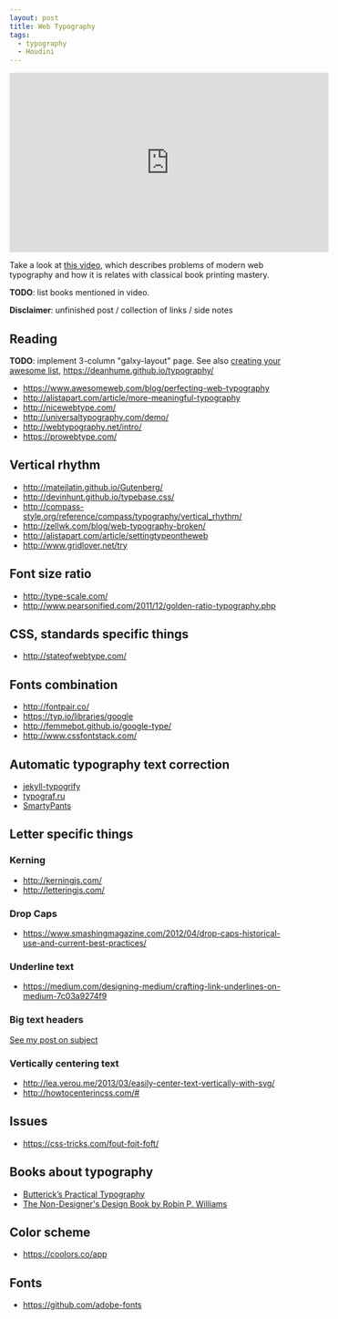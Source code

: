 ```yaml
---
layout: post
title: Web Typography
tags:
  - typography
  - Houdini
---
```


<div class=flex-video>
  <iframe width=560 height=315 src=https://www.youtube.com/embed/MI7Xz-_ddu4 frameborder=0 allowfullscreen></iframe>
</div>

Take a look at [this video](https://www.youtube.com/watch?v=MI7Xz-_ddu4), which describes problems of modern web typography and how it is relates with classical book printing mastery.

**TODO**: list books mentioned in video.

**Disclaimer**: unfinished post / collection of links / side notes


## Reading
**TODO**: implement 3-column "galxy-layout" page. See also [creating your awesome list](https://github.com/sindresorhus/awesome/blob/master/create-list.md), https://deanhume.github.io/typography/

- https://www.awesomeweb.com/blog/perfecting-web-typography
- http://alistapart.com/article/more-meaningful-typography
- http://nicewebtype.com/
- http://universaltypography.com/demo/
- http://webtypography.net/intro/
- https://prowebtype.com/

## Vertical rhythm

 - http://matejlatin.github.io/Gutenberg/
 - http://devinhunt.github.io/typebase.css/
 - http://compass-style.org/reference/compass/typography/vertical_rhythm/
 - http://zellwk.com/blog/web-typography-broken/
 - http://alistapart.com/article/settingtypeontheweb
 - http://www.gridlover.net/try


## Font size ratio

 - http://type-scale.com/
 - http://www.pearsonified.com/2011/12/golden-ratio-typography.php

## CSS, standards specific things

 - http://stateofwebtype.com/


## Fonts combination

 - http://fontpair.co/
 - https://typ.io/libraries/google
 - http://femmebot.github.io/google-type/
 - http://www.cssfontstack.com/


## Automatic typography text correction

 - [jekyll-typogrify](https://github.com/myles/jekyll-typogrify)
 - [typograf.ru](http://typograf.ru/)
 - [SmartyPants](https://daringfireball.net/projects/smartypants/)


## Letter specific things

### Kerning

- http://kerningjs.com/
- http://letteringjs.com/

### Drop Caps

- https://www.smashingmagazine.com/2012/04/drop-caps-historical-use-and-current-best-practices/

### Underline text

- https://medium.com/designing-medium/crafting-link-underlines-on-medium-7c03a9274f9

### Big text headers

[See my post on subject](/responsive-big-bold-text)

### Vertically centering text

- http://lea.verou.me/2013/03/easily-center-text-vertically-with-svg/
- http://howtocenterincss.com/#

## Issues

- https://css-tricks.com/fout-foit-foft/


## Books about typography

- [Butterick’s Practical Typography](http://practicaltypography.com/index.html#toc)
- [The Non-Designer's Design Book by Robin P. Williams](https://diegopiovesan.files.wordpress.com/2010/07/livro_-_the_non-designers_desi.pdf)

## Color scheme

- https://coolors.co/app

## Fonts

- https://github.com/adobe-fonts
